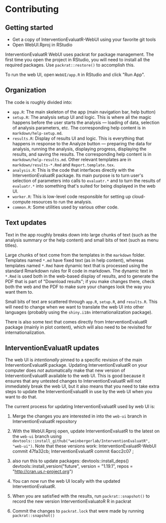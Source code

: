 # Contributing

## Getting started

* Get a copy of InterventionEvaluatR-WebUI using your favorite git tools
* Open WebUI.Rproj in RStudio

InterventionEvaluatR WebUI uses packrat for package management. The first time you open the project in RStudio, you will need to install all the required packages. Use `packrat::restore()` to accomplish this.

To run the web UI, open `WebUI/app.R` in RStudio and click "Run App".

## Organization

The code is roughly divided into:

* `app.R`: The main skeleton of the app (main navigation bar, help button)
* `setup.R`: The analysis setup UI and logic. This is where all the magic happens before the user starts the analysis — loading of data, selection of analysis parameters, etc. The corresponding help content is in `markdown/help-setup.md`.
* `results.R`: Display of results UI and logic. This is everything that happens in response to the Analyze button — preparing the data for analysis, running the analysis, displaying progress, displaying the results, and saving the results. The corresponding help content is in `markdown/help-results.md`. Other relevant templates are in `markdown/results-*.Rmd` and `Report.template.tex`.
* `analysis.R`: This is the code that interfaces directly with the InterventionEvaluatR package. Its main purpose is to turn user's selection of parameters into calls to `evaluatr.*` and to turn the results of `evaluatr.*` into something that's suited for being displayed in the web UI. 
* `worker.R`: This is low-level code responsible for setting up cloud-compute resources to run the analysis. 
* `common.R`: Some utilities used by various other code. 

## Text updates

Text in the app roughly breaks down into large chunks of text (such as the analysis summary or the help content) and small bits of text (such as menu titles).

Large chunks of text come from the templates in the `markdown` folder. Templates named `*.md` have fixed text (as in help content), whereas templates named `*.Rmd` have dynamic text that is processed using the standard Rmarkdown rules for R code in markdown. The dynamic text in `*.Rmd` is used both in the web-based display of results, and to generate the PDF that is part of "Download results"; if you make changes there, check both the web and the PDF to make sure your changes look the way you want them to.

Small bits of text are scattered through `app.R`, `setup.R`, and `results.R`. This will need to change when we want to translate the web UI into other languages (probably using the `shiny.i18n` internationalization package). 

There is also some text that comes directly from InterventionEvaluatR package (mainly in plot content), which will also need to be revisited for internationalization.

## InterventionEvaluatR updates

The web UI is *intentionally* pinned to a specific revision of the main InterventionEvaluatR package. Updating InterventionEvaluatR on your computer does *not* automatically make that new version of InterventionEvaluatR available to the web UI. This is good because it ensures that any untested changes to InterventionEvaluatR will not immediately break the web UI, but it also means that you need to take extra steps to update the InterventionEvaluatR in use by the web UI when you want to do that.

The current process for updating InterventionEvaluatR used by web UI is:

1. Merge the changes you are interested in into the `web-ui` branch in InterventionEvaluatR repository
2. With the WebUI.Rproj open, update InterventionEvaluatR to the latest on the `web-ui` branch using `devtools::install_github("weinbergerlab/InterventionEvaluatR", "web-ui")`. Note that these versions work: InterventionEvaluatR-WebUI commit 47fa32cb; InterventionEvaluatR commit 6acc2c07 ; 
3. also run this to update packages: 
devtools::install_deps()
devtools::install_version("future", version = "1.19.1", repos = "http://cran.us.r-project.org")

3. You can now run the web UI locally with the updated InterventionEvaluatR. 
4. When you are satisfied with the results, run `packrat::snapshot()` to record the new version InterventionEvaluatoR R in packrat
5. Commit the changes to `packrat.lock` that were made by running `packrat::snapshot()`
